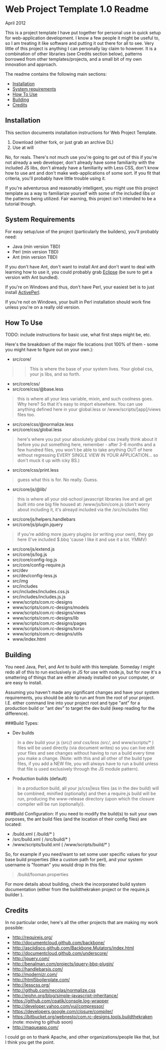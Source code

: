 Web Project Template 1.0 Readme
===============================
April 2012

This is a project template I have put together for personal use in quick setup for web-application 
development.  I know a few people it might be useful to, so I am treating it like software and putting
it out there for all to see.  Very little of this project is anything I can personally lay claim to
however.  It is a combination of other libraries (see Credits section below), patterns borrowed from 
other templates/projects, and a small bit of my own innovation and approach.  

The readme contains the following main sections:

+ [Installation](#ins)
+ [System requirements](#req)
+ [How To Use](#how)
+ [Building](#bld)
+ [Credits](#crd)

<a name="ins"></a>Installation 
------------
This section documents installation instructions for Web Project Template.

1. Download (either fork, or just grab an archive DL)
2. Use at will

No, for reals.  There's not much use you're going to get out of this if you're not already
a web developer, don't already have some familiarity with the included JS libs, don't already 
have a familiarity with Less CSS, don't know how to use ant and don't make web-applications
of some sort.  If you fit that criteria, you'll probably have little trouble using it.

If you're adventurous and reasonably intelligent, you might use this project template as a
way to familiarize yourself with some of the included libs or the patterns being utilized.
Fair warning, this project isn't intended to be a tutorial though.

<a name="req"></a>System Requirements
-------------------
For easy setup/use of the project (particularly the builders), you'll probably need:
- Java (min version TBD)
- Perl (min version TBD)
- Ant (min version TBD)

If you don't have Ant, don't want to install Ant and don't want to deal with learning how to use it, 
you could probably grab [Eclipse](http://www.eclipse.org/) (be sure to get a version with Ant bundled).

If you're on Windows and thus, don't have Perl, your easiest bet is to just install 
[ActivePerl](http://www.activestate.com/activeperl).

If you're not on Windows, your built in Perl installation should work fine unless you're on
a really old version.

<a name="how"></a>How To Use
----------

TODO: include instructions for basic use, what first steps might be, etc.

Here's the breakdown of the major file locations (not 100% of them - some you might have to figure out
on your own.):

+ src/core/ 

>> This is where the base of your system lives.  Your global css, your js libs, and so forth.

+ src/core/css/
+ src/core/css/@base.less 

> this is where all your less variable, mixin, and such coolness goes.  Why here? So that it's easy to import elsewhere.  You can use anything defined here in your global.less or /www/scripts/[app]/views files too.

+ src/core/css/@normalize.less
+ src/core/css/global.less 

> here's where you put your absolutely global css (really think about it before 
you put something here, remember - after 3-6 months and a few hundred files, you won't be able to take 
anything OUT of here without regressing EVERY SINGLE VIEW IN YOUR APPLICATION... so don't muck it up with
icky BS.)

+ src/core/css/print.less

> guess what this is for.  No really.  Guess.

+ src/core/js/@lib/

> this is where all your old-school javascript libraries live and all get built into one big
file housed at:
	/www/js/bin/core.js
(don't worry about including it, it's alreayd included via the /src/includes file)

+ src/core/js/helpers.handlebars
+ src/core/js/plugin.jquery 

> if you're adding more jquery plugins (or writing your own), they go here (I've included $.bbq 
'cause I like it and use it a lot. YMMV)

+ src/core/js/extend.js
+ src/core/js/log.js
+ src/core/config-log.js
+ src/core/config-require.js
+ src/dev
+ src/dev/config-less.js
+ src/img
+ src/includes
+ src/includes/includes.css.js
+ src/includes/includes.js.js
+ www/scripts/com.rc-designs
+ www/scripts/com.rc-designs/models
+ www/scripts/com.rc-designs/views
+ www/scripts/com.rc-designs/lib
+ www/scripts/com.rc-designs/pages
+ www/scripts/com.rc-designs/torso
+ www/scripts/com.rc-designs/utils
+ www/index.html


<a name="bld"></a>Building
---------------------------
You need Java, Perl, and Ant to build with this template.  Someday I might redo all of this 
to run exclusively in JS for use with node.js, but for now it's a smattering of things that 
are either already installed on your computer, or are easy to install.

Assuming you haven't made any significant changes and have your system requirements, you should
be able to run ant from the root of your project.  I.E. either command line into your project root
and type "ant" for a production build or "ant dev" to target the dev build (keep reading for the 
difference).

###Build Types:

+ Dev builds

> In a dev build your js (src/*) and css/less (src/*, and www/scripts/* ) files will be used directly 
> (via document writes) so you can live edit your files and see changes without having to run a build 
> every time you make a change. (Note: with this and all other of the build type files, if you add a 
> NEW file, you will always have to run a build unless that file is used exclusively through the JS 
> module pattern).

+ Production builds (default)

> In a production build, all your js/css|less files (as in the dev build) will be combined, minified 
> (optionally) and then a require.js build will be run, producing the www-release directory (upon 
> which the closure compiler will be run (optionally)).  

###Build Configuration:
If you need to modify the build(s) to suit your own purposes, the ant build files (and the location 
of their config files) are located:

+ /build.xml ( /build/* )
+ /src/build.xml ( /src/build/* )
+ /www/scripts/build.xml ( /www/scripts/build/* )

So, for example if you need/want to set some user specific values for your base build properties (like
a custom path for perl), and your system username is "fooman" you would drop in this file:
> /build/fooman.properties

For more details about building, check the incorporated build system documentation (either from the 
buildthekraken project or the require.js builder ).

<a name="crd"></a>Credits
-------
In no particular order, here's all the other projects that are making my work possible:

+ http://requirejs.org/
+ http://documentcloud.github.com/backbone/
+ http://asciidisco.github.com/Backbone.Mutators/index.html
+ http://documentcloud.github.com/underscore/
+ http://jquery.com/
+ http://benalman.com/projects/jquery-bbq-plugin/
+ http://handlebarsjs.com/
+ http://modernizr.com/
+ http://html5boilerplate.com/
+ http://lesscss.org/
+ http://github.com/necolas/normalize.css
+ http://ejohn.org/blog/simple-javascript-inheritance/
+ https://github.com/cpatik/console.log-wrapper
+ http://developer.yahoo.com/yui/compressor/
+ https://developers.google.com/closure/compiler/
+ https://bitbucket.org/webnesto/com.rc-designs.tools.buildthekraken (note: moving to github soon)
+ http://maqueapp.com/

I could go on to thank Apache, and other organizations/people like that, but I think you get the point.
